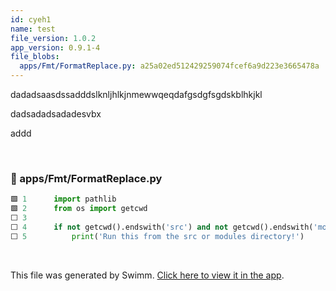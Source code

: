 ```yaml
---
id: cyeh1
name: test
file_version: 1.0.2
app_version: 0.9.1-4
file_blobs:
  apps/Fmt/FormatReplace.py: a25a02ed512429259074fcef6a9d223e3665478a
---
```


dadadsaasdssadddslknljhlkjnmewwqeqdafgsdgfsgdskblhkjkl

dadsadadsadadesvbx





addd




<br/>

<!-- NOTE-swimm-snippet: the lines below link your snippet to Swimm -->
### 📄 apps/Fmt/FormatReplace.py
```python
🟩 1      import pathlib
🟩 2      from os import getcwd
⬜ 3      
⬜ 4      if not getcwd().endswith('src') and not getcwd().endswith('modules'):
⬜ 5          print('Run this from the src or modules directory!')
```

<br/>

This file was generated by Swimm. [Click here to view it in the app](http://localhost:5004/repos/Z2l0aHViJTNBJTNBYXplcm90aGNvcmUtd290bGslM0ElM0FtYW96U3dpbW0=/docs/cyeh1).